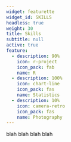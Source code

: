 ```yaml
---
widget: featurette
widget_id: SKILLS
headless: true
weight: 30
title: Skills
subtitle: null
active: true
feature:
  - description: 90%
    icon: r-project
    icon_pack: fab
    name: R
  - description: 100%
    icon: chart-line
    icon_pack: fas
    name: Statistics
  - description: 10%
    icon: camera-retro
    icon_pack: fas
    name: Photography
---
```

blah blah blah blah